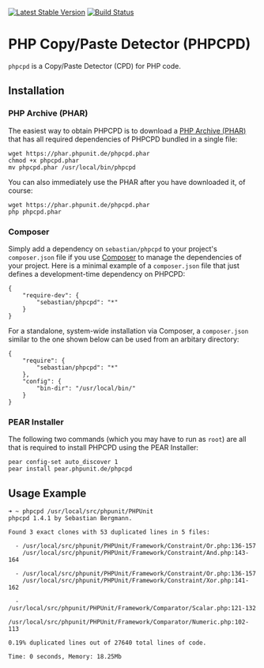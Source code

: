 [![Latest Stable Version](https://poser.pugx.org/sebastian/phpcpd/v/stable.png)](https://packagist.org/packages/sebastian/phpcpd)
[![Build Status](https://travis-ci.org/sebastianbergmann/phpcpd.png?branch=master)](https://travis-ci.org/sebastianbergmann/phpcpd)

# PHP Copy/Paste Detector (PHPCPD)

`phpcpd` is a Copy/Paste Detector (CPD) for PHP code.

## Installation

### PHP Archive (PHAR)

The easiest way to obtain PHPCPD is to download a [PHP Archive (PHAR)](http://php.net/phar) that has all required dependencies of PHPCPD bundled in a single file:

    wget https://phar.phpunit.de/phpcpd.phar
    chmod +x phpcpd.phar
    mv phpcpd.phar /usr/local/bin/phpcpd

You can also immediately use the PHAR after you have downloaded it, of course:

    wget https://phar.phpunit.de/phpcpd.phar
    php phpcpd.phar

### Composer

Simply add a dependency on `sebastian/phpcpd` to your project's `composer.json` file if you use [Composer](http://getcomposer.org/) to manage the dependencies of your project. Here is a minimal example of a `composer.json` file that just defines a development-time dependency on PHPCPD:

    {
        "require-dev": {
            "sebastian/phpcpd": "*"
        }
    }

For a standalone, system-wide installation via Composer, a `composer.json` similar to the one shown below can be used from an arbitary directory:

    {
        "require": {
            "sebastian/phpcpd": "*"
        },
        "config": {
            "bin-dir": "/usr/local/bin/"
        }
    }

### PEAR Installer

The following two commands (which you may have to run as `root`) are all that is required to install PHPCPD using the PEAR Installer:

    pear config-set auto_discover 1
    pear install pear.phpunit.de/phpcpd

## Usage Example

    ➜ ~ phpcpd /usr/local/src/phpunit/PHPUnit
    phpcpd 1.4.1 by Sebastian Bergmann.

    Found 3 exact clones with 53 duplicated lines in 5 files:

      - /usr/local/src/phpunit/PHPUnit/Framework/Constraint/Or.php:136-157
        /usr/local/src/phpunit/PHPUnit/Framework/Constraint/And.php:143-164

      - /usr/local/src/phpunit/PHPUnit/Framework/Constraint/Or.php:136-157
        /usr/local/src/phpunit/PHPUnit/Framework/Constraint/Xor.php:141-162

      - /usr/local/src/phpunit/PHPUnit/Framework/Comparator/Scalar.php:121-132
        /usr/local/src/phpunit/PHPUnit/Framework/Comparator/Numeric.php:102-113

    0.19% duplicated lines out of 27640 total lines of code.

    Time: 0 seconds, Memory: 18.25Mb
